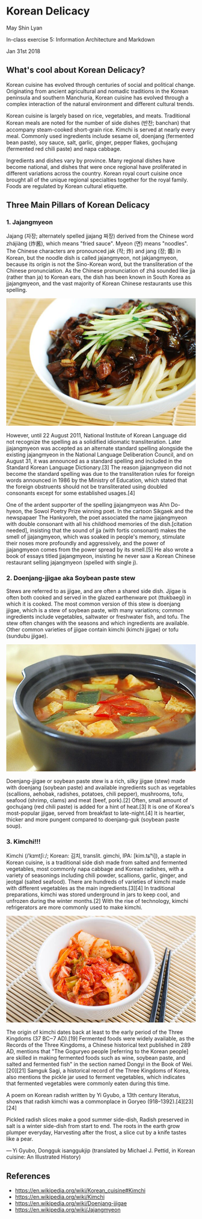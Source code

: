 # Korean Delicacy

May Shin Lyan

In-class exercise 5: Information Architecture and Markdown

Jan 31st 2018


## What's cool about Korean Delicacy?

Korean cuisine has evolved through centuries of social and political change. Originating from ancient agricultural and nomadic traditions in the Korean peninsula and southern Manchuria, Korean cuisine has evolved through a complex interaction of the natural environment and different cultural trends.

Korean cuisine is largely based on rice, vegetables, and meats. Traditional Korean meals are noted for the number of side dishes (반찬; banchan) that accompany steam-cooked short-grain rice. Kimchi is served at nearly every meal. Commonly used ingredients include sesame oil, doenjang (fermented bean paste), soy sauce, salt, garlic, ginger, pepper flakes, gochujang (fermented red chili paste) and napa cabbage.

Ingredients and dishes vary by province. Many regional dishes have become national, and dishes that were once regional have proliferated in different variations across the country. Korean royal court cuisine once brought all of the unique regional specialties together for the royal family. Foods are regulated by Korean cultural etiquette.

## Three Main Pillars of Korean Delicacy

### 1. Jajangmyeon

Jajang (자장; alternately spelled jjajang 짜장) derived from the Chinese word zhájiàng (炸酱), which means "fried sauce". Myeon (면) means "noodles". The Chinese characters are pronounced jak (작; 炸) and jang (장; 醬) in Korean, but the noodle dish is called jajangmyeon, not jakjangmyeon, because its origin is not the Sino-Korean word, but the transliteration of the Chinese pronunciation. As the Chinese pronunciation of zhá sounded like jja (rather than ja) to Korean ears, the dish has been known in South Korea as jjajangmyeon, and the vast majority of Korean Chinese restaurants use this spelling.

![jajangmyeon](media/jajangmyeon.jpg)

However, until 22 August 2011, National Institute of Korean Language did not recognize the spelling as a solidified idiomatic transliteration. Later jjajangmyeon was accepted as an alternate standard spelling alongside the existing jajangmyeon in the National Language Deliberation Council, and on August 31, it was announced as a standard spelling and included in the Standard Korean Language Dictionary.[3] The reason jjajangmyeon did not become the standard spelling was due to the transliteration rules for foreign words announced in 1986 by the Ministry of Education, which stated that the foreign obstruents should not be transliterated using doubled consonants except for some established usages.[4]

One of the ardent supporter of the spelling jjajangmyeon was Ahn Do-hyeon, the Sowol Poetry Prize winning poet. In the cartoon Sikgaek and the newspapaer The Hankyoreh, the poet associated the name jjajangmyeon with double consonant with all his childhood memories of the dish.[citation needed], insisting that the sound of jja (with fortis consonant) makes the smell of jjajangmyeon, which was soaked in people's memory, stimulate their noses more profoundly and aggressively, and the power of jjajangmyeon comes from the power spread by its smell.[5] He also wrote a book of essays titled jjajangmyeon, insisting he never saw a Korean Chinese restaurant selling jajangmyeon (spelled with single j).




### 2. Doenjang-jjigae aka Soybean paste stew


Stews are referred to as jjigae, and are often a shared side dish. Jjigae is often both cooked and served in the glazed earthenware pot (ttukbaegi) in which it is cooked. The most common version of this stew is doenjang jjigae, which is a stew of soybean paste, with many variations; common ingredients include vegetables, saltwater or freshwater fish, and tofu. The stew often changes with the seasons and which ingredients are available. Other common varieties of jjigae contain kimchi (kimchi jjigae) or tofu (sundubu jjigae).

![Soybean paste stew](media/soybeanstew.jpg)

Doenjang-jjigae or soybean paste stew is a rich, silky jjigae (stew) made with doenjang (soybean paste) and available ingredients such as vegetables (scallions, aehobak, radishes, potatoes, chili pepper), mushrooms, tofu, seafood (shrimp, clams) and meat (beef, pork).[2] Often, small amount of gochujang (red chili paste) is added for a hint of heat.[3] It is one of Korea's most-popular jjigae, served from breakfast to late-night.[4] It is heartier, thicker and more pungent compared to doenjang-guk (soybean paste soup).

### 3. Kimchi!!!

Kimchi (/ˈkɪmtʃiː/; Korean: 김치, translit. gimchi, IPA: [kim.tɕʰi]), a staple in Korean cuisine, is a traditional side dish made from salted and fermented vegetables, most commonly napa cabbage and Korean radishes, with a variety of seasonings including chili powder, scallions, garlic, ginger, and jeotgal (salted seafood). There are hundreds of varieties of kimchi made with different vegetables as the main ingredients.[3][4] In traditional preparations, kimchi was stored underground in jars to keep cool, and unfrozen during the winter months.[2] With the rise of technology, kimchi refrigerators are more commonly used to make kimchi.


![Kimchi](media/kimchi.jpg)

The origin of kimchi dates back at least to the early period of the Three Kingdoms (37 BC‒7 AD).[19] Fermented foods were widely available, as the Records of the Three Kingdoms, a Chinese historical text published in 289 AD, mentions that "The Goguryeo people [referring to the Korean people] are skilled in making fermented foods such as wine, soybean paste, and salted and fermented fish" in the section named Dongyi in the Book of Wei.[20][21] Samguk Sagi, a historical record of the Three Kingdoms of Korea, also mentions the pickle jar used to ferment vegetables, which indicates that fermented vegetables were commonly eaten during this time.

A poem on Korean radish written by Yi Gyubo, a 13th century literatus, shows that radish kimchi was a commonplace in Goryeo (918–1392).[4][23][24]

Pickled radish slices make a good summer side-dish,
Radish preserved in salt is a winter side-dish from start to end.
The roots in the earth grow plumper everyday,
Harvesting after the frost, a slice cut by a knife tastes like a pear.

— Yi Gyubo, Dongguk isanggukjip (translated by Michael J. Pettid, in Korean cuisine: An Illustrated History)


## References

- https://en.wikipedia.org/wiki/Korean_cuisine#Kimchi
- https://en.wikipedia.org/wiki/Kimchi
- https://en.wikipedia.org/wiki/Doenjang-jjigae
- https://en.wikipedia.org/wiki/Jajangmyeon

























